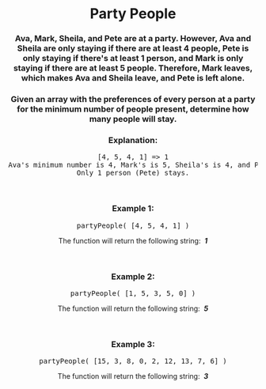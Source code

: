 <div align = "center">

# Party People

</div>

<div align = "center">

<h3>Ava, Mark, Sheila, and Pete are at a party. However, Ava and Sheila are only staying if there are at least 4 people, Pete is only staying if there's at least 1 person, and Mark is only staying if there are at least 5 people. Therefore, Mark leaves, which makes Ava and Sheila leave, and Pete is left alone.</h3>

<h3>Given an array with the preferences of every person at a party for the minimum number of people present, determine how many people will stay.</h3>

<h3>Explanation:</h3>

<pre>
[4, 5, 4, 1] => 1
Ava's minimum number is 4, Mark's is 5, Sheila's is 4, and Pete's is 1.
Only 1 person (Pete) stays.
</pre>

<br>

<h3>Example 1:</h3>

<pre>partyPeople(&nbsp;[4, 5, 4, 1]&nbsp;)</pre>

<p>The function will return the following string: &nbsp;<strong><em>1</em></strong></p>

<br>

<h3>Example 2:</h3>

<pre>partyPeople(&nbsp;[1, 5, 3, 5, 0]&nbsp;)</pre>

<p>The function will return the following string: &nbsp;<strong><em>5</em></strong></p>

<br>

<h3>Example 3:</h3>

<pre>partyPeople(&nbsp;[15, 3, 8, 0, 2, 12, 13, 7, 6]&nbsp;)</pre>

<p>The function will return the following string: &nbsp;<strong><em>3</em></strong></p>

</div>

